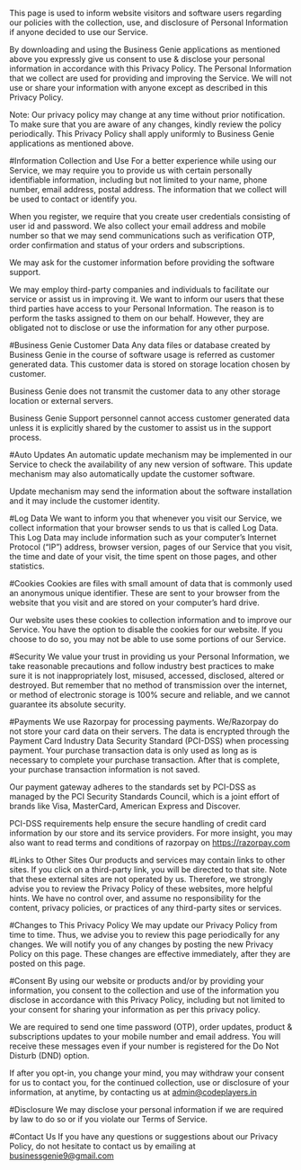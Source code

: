 This page is used to inform website visitors and software users regarding our policies with the collection, use, and disclosure of Personal Information if anyone decided to use our Service.

By downloading and using the Business Genie applications as mentioned above you expressly give us consent to use & disclose your personal information in accordance with this Privacy Policy. The Personal Information that we collect are used for providing and improving the Service. We will not use or share your information with anyone except as described in this Privacy Policy.

Note: Our privacy policy may change at any time without prior notification. To make sure that you are aware of any changes, kindly review the policy periodically. This Privacy Policy shall apply uniformly to Business Genie applications as mentioned above.

#Information Collection and Use
For a better experience while using our Service, we may require you to provide us with certain personally identifiable information, including but not limited to your name, phone number, email address, postal address. The information that we collect will be used to contact or identify you.

When you register, we require that you create user credentials consisting of user id and password. We also collect your email address and mobile number so that we may send communications such as verification OTP, order confirmation and status of your orders and subscriptions.

We may ask for the customer information before providing the software support.

We may employ third-party companies and individuals to facilitate our service or assist us in improving it. We want to inform our users that these third parties have access to your Personal Information. The reason is to perform the tasks assigned to them on our behalf. However, they are obligated not to disclose or use the information for any other purpose.

#Business Genie Customer Data
Any data files or database created by Business Genie in the course of software usage is referred as customer generated data. This customer data is stored on storage location chosen by customer.

Business Genie does not transmit the customer data to any other storage location or external servers.

Business Genie Support personnel cannot access customer generated data unless it is explicitly shared by the customer to assist us in the support process.

#Auto Updates
An automatic update mechanism may be implemented in our Service to check the availability of any new version of software. This update mechanism may also automatically update the customer software.

Update mechanism may send the information about the software installation and it may include the customer identity.

#Log Data
We want to inform you that whenever you visit our Service, we collect information that your browser sends to us that is called Log Data. This Log Data may include information such as your computer’s Internet Protocol (“IP”) address, browser version, pages of our Service that you visit, the time and date of your visit, the time spent on those pages, and other statistics.

#Cookies
Cookies are files with small amount of data that is commonly used an anonymous unique identifier. These are sent to your browser from the website that you visit and are stored on your computer’s hard drive.

Our website uses these cookies to collection information and to improve our Service. You have the option to disable the cookies for our website. If you choose to do so, you may not be able to use some portions of our Service.

#Security
We value your trust in providing us your Personal Information, we take reasonable precautions and follow industry best practices to make sure it is not inappropriately lost, misused, accessed, disclosed, altered or destroyed. But remember that no method of transmission over the internet, or method of electronic storage is 100% secure and reliable, and we cannot guarantee its absolute security.

#Payments
We use Razorpay for processing payments. We/Razorpay do not store your card data on their servers. The data is encrypted through the Payment Card Industry Data Security Standard (PCI-DSS) when processing payment. Your purchase transaction data is only used as long as is necessary to complete your purchase transaction. After that is complete, your purchase transaction information is not saved.

Our payment gateway adheres to the standards set by PCI-DSS as managed by the PCI Security Standards Council, which is a joint effort of brands like Visa, MasterCard, American Express and Discover.

PCI-DSS requirements help ensure the secure handling of credit card information by our store and its service providers. For more insight, you may also want to read terms and conditions of razorpay on https://razorpay.com

#Links to Other Sites
Our products and services may contain links to other sites. If you click on a third-party link, you will be directed to that site. Note that these external sites are not operated by us. Therefore, we strongly advise you to review the Privacy Policy of these websites, more helpful hints. We have no control over, and assume no responsibility for the content, privacy policies, or practices of any third-party sites or services.

#Changes to This Privacy Policy
We may update our Privacy Policy from time to time. Thus, we advise you to review this page periodically for any changes. We will notify you of any changes by posting the new Privacy Policy on this page. These changes are effective immediately, after they are posted on this page.

#Consent
By using our website or products and/or by providing your information, you consent to the collection and use of the information you disclose in accordance with this Privacy Policy, including but not limited to your consent for sharing your information as per this privacy policy.

We are required to send one time password (OTP), order updates, product & subscriptions updates to your mobile number and email address. You will receive these messages even if your number is registered for the Do Not Disturb (DND) option.

If after you opt-in, you change your mind, you may withdraw your consent for us to contact you, for the continued collection, use or disclosure of your information, at anytime, by contacting us at admin@codeplayers.in

#Disclosure
We may disclose your personal information if we are required by law to do so or if you violate our Terms of Service.

#Contact Us
If you have any questions or suggestions about our Privacy Policy, do not hesitate to contact us by emailing at businessgenie9@gmail.com
